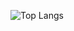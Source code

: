 ![Top Langs](https://github-readme-stats.vercel.app/api/top-langs/?username=IanPZoega&layout=compact&theme=github_dark)
